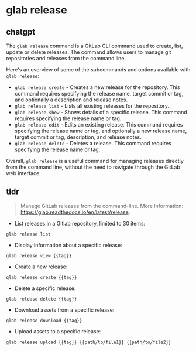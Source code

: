 # glab release 
## chatgpt 
The `glab release` command is a GitLab CLI command used to create, list, update or delete releases. The command allows users to manage git repositories and releases from the command line.

Here's an overview of some of the subcommands and options available with `glab release`:

- `glab release create` - Creates a new release for the repository. This command requires specifying the release name, target commit or tag, and optionally a description and release notes.
- `glab release list` - Lists all existing releases for the repository.
- `glab release show` - Shows details of a specific release. This command requires specifying the release name or tag.
- `glab release edit` - Edits an existing release. This command requires specifying the release name or tag, and optionally a new release name, target commit or tag, description, and release notes.
- `glab release delete` - Deletes a release. This command requires specifying the release name or tag.

Overall, `glab release` is a useful command for managing releases directly from the command line, without the need to navigate through the GitLab web interface. 

## tldr 
 
> Manage GitLab releases from the command-line.
> More information: <https://glab.readthedocs.io/en/latest/release>.

- List releases in a Gitlab repository, limited to 30 items:

`glab release list`

- Display information about a specific release:

`glab release view {{tag}}`

- Create a new release:

`glab release create {{tag}}`

- Delete a specific release:

`glab release delete {{tag}}`

- Download assets from a specific release:

`glab release download {{tag}}`

- Upload assets to a specific release:

`glab release upload {{tag}} {{path/to/file1}} {{path/to/file2}}`
